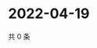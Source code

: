 # 2022-04-19

共 0 条

<!-- BEGIN WEIBO -->
<!-- 最后更新时间 Tue Apr 19 2022 15:15:48 GMT+0800 (China Standard Time) -->

<!-- END WEIBO -->
